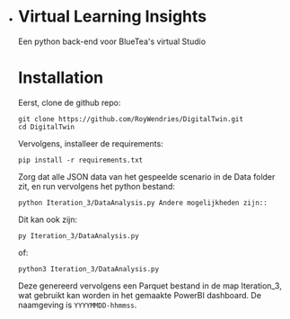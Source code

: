  - # Virtual Learning Insights
   
   Een python back-end voor BlueTea's virtual Studio
   
   # Installation
   
   Eerst, clone de github repo:
   
       git clone https://github.com/RoyWendries/DigitalTwin.git
       cd DigitalTwin
   
   Vervolgens, installeer de requirements:
   
       pip install -r requirements.txt
   
   Zorg dat alle JSON data van het gespeelde scenario in de Data folder
   zit, en run vervolgens het python bestand:
   
       python Iteration_3/DataAnalysis.py Andere mogelijkheden zijn::
   Dit kan ook zijn:
   
       py Iteration_3/DataAnalysis.py
       
   of:
   
       python3 Iteration_3/DataAnalysis.py
   
   Deze genereerd vervolgens een Parquet bestand in de map Iteration_3,
   wat gebruikt kan worden in het gemaakte PowerBI dashboard. De
   naamgeving is `YYYYMMDD-hhmmss`.
